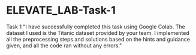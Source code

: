 # ELEVATE_LAB-Task-1
Task 1
"I have successfully completed this task using Google Colab. The dataset I used is the Titanic dataset provided by your team. I implemented all the preprocessing steps and solutions based on the hints and guidance given, and all the code ran without any errors."
